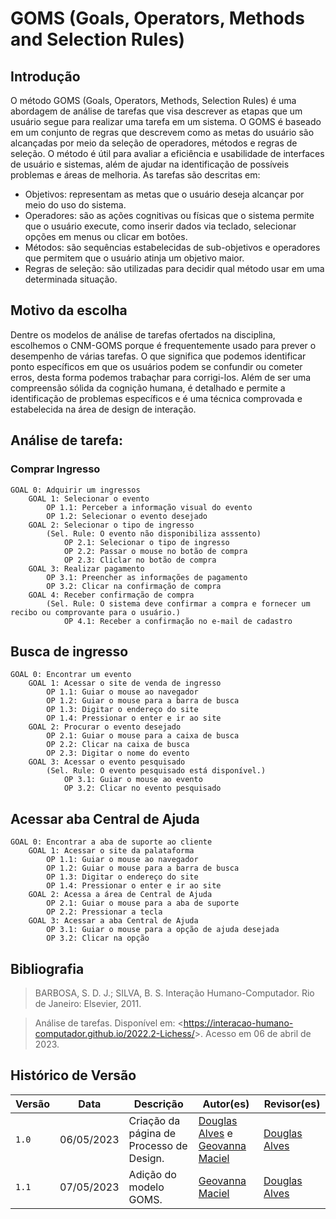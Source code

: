 # GOMS (Goals, Operators, Methods and Selection Rules)

## Introdução

O método GOMS (Goals, Operators, Methods, Selection Rules) é uma abordagem de análise de tarefas que visa descrever as etapas que um usuário segue para realizar uma tarefa em um sistema. O GOMS é baseado em um conjunto de regras que descrevem como as metas do usuário são alcançadas por meio da seleção de operadores, métodos e regras de seleção. O método é útil para avaliar a eficiência e usabilidade de interfaces de usuário e sistemas, além de ajudar na identificação de possíveis problemas e áreas de melhoria. As tarefas são descritas em:

* Objetivos: representam as metas que o usuário deseja alcançar por meio do uso do sistema.
* Operadores: são as ações cognitivas ou físicas que o sistema permite que o usuário execute, como inserir dados via teclado, selecionar opções em menus ou clicar em botões.
* Métodos: são sequências estabelecidas de sub-objetivos e operadores que permitem que o usuário atinja um objetivo maior.
* Regras de seleção: são utilizadas para decidir qual método usar em uma determinada situação.


## Motivo da escolha

Dentre os modelos de análise de tarefas ofertados na disciplina, escolhemos o CNM-GOMS porque é frequentemente usado para prever o desempenho de várias tarefas. O que significa que podemos identificar ponto específicos em que os usuários podem se confundir ou cometer erros, desta forma podemos trabaçhar para corrigi-los. Além de ser uma compreensão sólida da cognição humana, é detalhado e permite a identificação de problemas específicos e é uma técnica comprovada e estabelecida na área de design de interação.

## Análise de tarefa:

### Comprar Ingresso

```
GOAL 0: Adquirir um ingressos
    GOAL 1: Selecionar o evento
        OP 1.1: Perceber a informação visual do evento
        OP 1.2: Selecionar o evento desejado
    GOAL 2: Selecionar o tipo de ingresso
        (Sel. Rule: O evento não disponibiliza asssento)
            OP 2.1: Selecionar o tipo de ingresso
            OP 2.2: Passar o mouse no botão de compra
            OP 2.3: Cliclar no botão de compra
    GOAL 3: Realizar pagamento
        OP 3.1: Preencher as informações de pagamento
        OP 3.2: Clicar na confirmação de compra
    GOAL 4: Receber confirmação de compra
        (Sel. Rule: O sistema deve confirmar a compra e fornecer um recibo ou comprovante para o usuário.)
            OP 4.1: Receber a confirmação no e-mail de cadastro

```

## Busca de ingresso

```
GOAL 0: Encontrar um evento
    GOAL 1: Acessar o site de venda de ingresso
        OP 1.1: Guiar o mouse ao navegador
        OP 1.2: Guiar o mouse para a barra de busca
        OP 1.3: Digitar o endereço do site
        OP 1.4: Pressionar o enter e ir ao site
    GOAL 2: Procurar o evento desejado
        OP 2.1: Guiar o mouse para a caixa de busca
        OP 2.2: Clicar na caixa de busca
        OP 2.3: Digitar o nome do evento
    GOAL 3: Acessar o evento pesquisado
        (Sel. Rule: O evento pesquisado está disponível.)
            OP 3.1: Guiar o mouse ao evento
            OP 3.2: Clicar no evento pesquisado

```
## Acessar aba Central de Ajuda

```
GOAL 0: Encontrar a aba de suporte ao cliente
    GOAL 1: Acessar o site da palataforma
        OP 1.1: Guiar o mouse ao navegador
        OP 1.2: Guiar o mouse para a barra de busca
        OP 1.3: Digitar o endereço do site
        OP 1.4: Pressionar o enter e ir ao site
    GOAL 2: Acessa a área de Central de Ajuda
        OP 2.1: Guiar o mouse para a aba de suporte
        OP 2.2: Pressionar a tecla
    GOAL 3: Acessar a aba Central de Ajuda
        OP 3.1: Guiar o mouse para a opção de ajuda desejada
        OP 3.2: Clicar na opção

```

## Bibliografia
>BARBOSA, S. D. J.; SILVA, B. S. Interação Humano-Computador. Rio de Janeiro: Elsevier, 2011.

>Análise de tarefas. Disponível em: <<https://interacao-humano-computador.github.io/2022.2-Lichess/>>. Acesso em 06 de abril de 2023.


## Histórico de Versão

| Versão |    Data    |                Descrição                 |                    Autor(es)                     |                 Revisor(es)                  |
| ------ | ---------- | ------------------------------------------- | ------------------------------------------------ | ------------------------------------------- |
| `1.0`  | 06/05/2023 | Criação da página de Processo de Design. | [Douglas Alves](https://github.com/dougAlvs) e [Geovanna Maciel](https://github.com/manuziny) | [Douglas Alves](https://github.com/dougAlvs) |
| `1.1` | 07/05/2023 | Adição do modelo GOMS. | [Geovanna Maciel](https://github.com/manuziny) | [Douglas Alves](https://github.com/dougAlvs)
